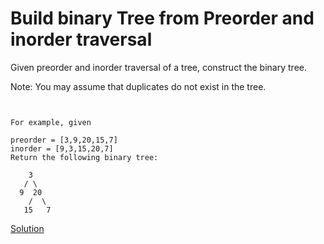 # Build binary Tree from Preorder and inorder traversal
Given preorder and inorder traversal of a tree, construct the binary tree.

Note:
You may assume that duplicates do not exist in the tree.
``` 


For example, given

preorder = [3,9,20,15,7]
inorder = [9,3,15,20,7]
Return the following binary tree:

    3
   / \
  9  20
    /  \
   15   7
```

[Solution](./src/Main.java)